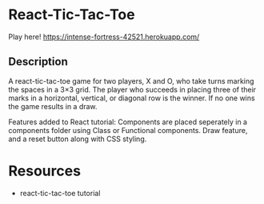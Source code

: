 # React-Tic-Tac-Toe
Play here!
https://intense-fortress-42521.herokuapp.com/

## Description
A react-tic-tac-toe game for two players, X and O, who take turns marking the spaces in a 3×3 grid. The player who succeeds in placing three of their marks in a horizontal, vertical, or diagonal row is the winner. If no one wins the game results in a draw.

Features added to React tutorial:
Components are placed seperately in a components folder using Class or Functional components.
Draw feature, and a reset button along with CSS styling.

# Resources
* react-tic-tac-toe tutorial



